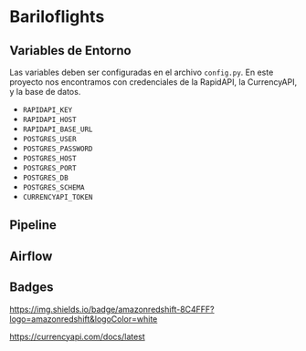 # Bariloflights

## Variables de Entorno

Las variables deben ser configuradas en el archivo `config.py`. En este proyecto nos encontramos con credenciales de la RapidAPI, la CurrencyAPI, y la base de datos.

- `RAPIDAPI_KEY`
- `RAPIDAPI_HOST`
- `RAPIDAPI_BASE_URL`
- `POSTGRES_USER`
- `POSTGRES_PASSWORD`
- `POSTGRES_HOST`
- `POSTGRES_PORT`
- `POSTGRES_DB`
- `POSTGRES_SCHEMA`
- `CURRENCYAPI_TOKEN`

## Pipeline


## Airflow


## Badges
https://img.shields.io/badge/amazonredshift-8C4FFF?logo=amazonredshift&logoColor=white

https://currencyapi.com/docs/latest